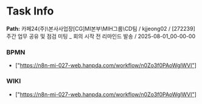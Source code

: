# Task Info

**Path:** 카페24(주)\본사사업장\[CG]MI본부\MIH그룹\CD팀 / kjjeong02 / [272239] 주간 업무 공유 및 점검 미팅 _ 회의 시작 전 리마인드 발송 / 2025-08-01_00-00-00

### BPMN
- ["https://n8n-mi-027-web.hanpda.com/workflow/n0Zo3f0PAoWglWVI"]

### WIKI
- ["https://n8n-mi-027-web.hanpda.com/workflow/n0Zo3f0PAoWglWVI"]

